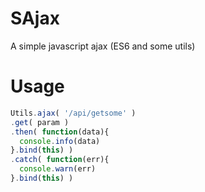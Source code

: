 # SAjax
A simple javascript ajax (ES6 and some utils)

# Usage
```javascript
Utils.ajax( '/api/getsome' )
.get( param )
.then( function(data){
  console.info(data)
}.bind(this) )
.catch( function(err){
  console.warn(err)
}.bind(this) )
```
